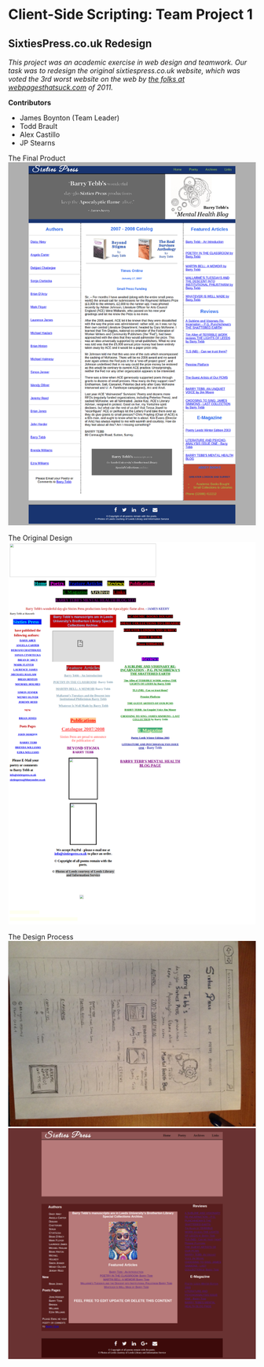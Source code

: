 Client-Side Scripting: Team Project 1
==============

SixtiesPress.co.uk Redesign
--------------

*This project was an academic exercise in web design and teamwork.  Our task was to redesign the original sixtiespress.co.uk website, which was voted the 3rd worst website on the web by [the folks at webpagesthatsuck.com](http://www.webpagesthatsuck.com/worst-websites-of-2011.html) of 2011.*

**Contributors**
- James Boynton (Team Leader)
- Todd Brault
- Alex Castillo
- JP Stearns

The Final Product
![alt tag](images/finalscreenshot.png)

The Original Design
![alt tag](images/before.png)

The Design Process
![alt tag](images/mock-layout-2.jpg)
![alt tag](images/skelton.png)
